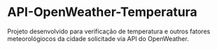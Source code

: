 # API-OpenWeather-Temperatura

Projeto desenvolvido para verificação de temperatura e outros fatores meteorológiocos da cidade solicitade via API do OpenWeather.
